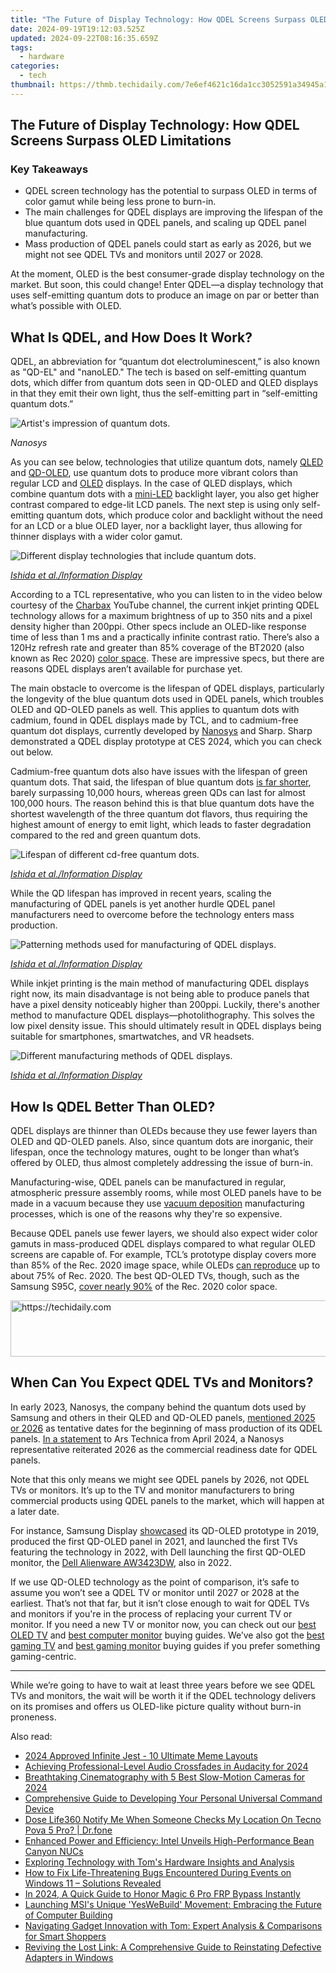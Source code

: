 ```yaml
---
title: "The Future of Display Technology: How QDEL Screens Surpass OLED Limitations"
date: 2024-09-19T19:12:03.525Z
updated: 2024-09-22T08:16:35.659Z
tags:
  - hardware
categories:
  - tech
thumbnail: https://thmb.techidaily.com/7e6ef4621c16da1cc3052591a34945a12afa2e9a08849b7c43976fa93370f632.jpg
---
```


## The Future of Display Technology: How QDEL Screens Surpass OLED Limitations

### Key Takeaways

* QDEL screen technology has the potential to surpass OLED in terms of color gamut while being less prone to burn-in.
* The main challenges for QDEL displays are improving the lifespan of the blue quantum dots used in QDEL panels, and scaling up QDEL panel manufacturing.
* Mass production of QDEL panels could start as early as 2026, but we might not see QDEL TVs and monitors until 2027 or 2028.

 At the moment, OLED is the best consumer-grade display technology on the market. But soon, this could change! Enter QDEL—a display technology that uses self-emitting quantum dots to produce an image on par or better than what’s possible with OLED.

##  What Is QDEL, and How Does It Work?

 QDEL, an abbreviation for “quantum dot electroluminescent,” is also known as "QD-EL" and "nanoLED." The tech is based on self-emitting quantum dots, which differ from quantum dots seen in QD-OLED and QLED displays in that they emit their own light, thus the self-emitting part in “self-emitting quantum dots.”

![Artist's impression of quantum dots.](https://static1.howtogeekimages.com/wordpress/wp-content/uploads/2024/06/qdel-display-04.png) 

_Nanosys_

 As you can see below, technologies that utilize quantum dots, namely [QLED](https://extra-hints.techidaily.com/how-to-do-time-lapse-on-samsung-phones/) and [QD-OLED](https://win-answers.techidaily.com/solved-metro-exodus-pc-enhanced-edition-keeps-crashing/), use quantum dots to produce more vibrant colors than regular LCD and [OLED](https://review-topics.techidaily.com/mkv-to-sony-xperia-5-v-converter-convert-mkv-for-sony-xperia-5-v-by-aiseesoft-video-converter-play-mkv-on-android/) displays. In the case of QLED displays, which combine quantum dots with a [mini-LED](https://change-location.techidaily.com/in-2024-why-does-the-pokemon-go-battle-league-not-available-on-samsung-galaxy-s24-drfone-by-drfone-virtual-android/) backlight layer, you also get higher contrast compared to edge-lit LCD panels. The next step is using only self-emitting quantum dots, which produce color and backlight without the need for an LCD or a blue OLED layer, nor a backlight layer, thus allowing for thinner displays with a wider color gamut.

![Different display technologies that include quantum dots.](https://static1.howtogeekimages.com/wordpress/wp-content/uploads/2024/06/qdel-display-01.png) 

[_Ishida et al./Information Display_](https://sid.onlinelibrary.wiley.com/doi/full/10.1002/msid.1395)

 According to a TCL representative, who you can listen to in the video below courtesy of the [Charbax](https://www.youtube.com/@charbax) YouTube channel, the current inkjet printing QDEL technology allows for a maximum brightness of up to 350 nits and a pixel density higher than 200ppi. Other specs include an OLED-like response time of less than 1 ms and a practically infinite contrast ratio. There’s also a 120Hz refresh rate and greater than 85% coverage of the BT2020 (also known as Rec 2020) [color space](https://sim-unlock.techidaily.com/in-2024-network-locked-sim-card-inserted-on-your-samsung-galaxy-s23plus-phone-unlock-it-now-by-drfone-android/). These are impressive specs, but there are reasons QDEL displays aren’t available for purchase yet.

 The main obstacle to overcome is the lifespan of QDEL displays, particularly the longevity of the blue quantum dots used in QDEL panels, which troubles OLED and QD-OLED panels as well. This applies to quantum dots with cadmium, found in QDEL displays made by TCL, and to cadmium-free quantum dot displays, currently developed by [Nanosys](https://nanosys.com/) and Sharp. Sharp demonstrated a QDEL display prototype at CES 2024, which you can check out below.

 Cadmium-free quantum dots also have issues with the lifespan of green quantum dots. That said, the lifespan of blue quantum dots [is far shorter](https://sid.onlinelibrary.wiley.com/doi/full/10.1002/msid.1395), barely surpassing 10,000 hours, whereas green QDs can last for almost 100,000 hours. The reason behind this is that blue quantum dots have the shortest wavelength of the three quantum dot flavors, thus requiring the highest amount of energy to emit light, which leads to faster degradation compared to the red and green quantum dots.

![Lifespan of different cd-free quantum dots.](https://static1.howtogeekimages.com/wordpress/wp-content/uploads/2024/06/qdel-display-05.png) 

[_Ishida et al./Information Display_](https://sid.onlinelibrary.wiley.com/doi/full/10.1002/msid.1395)

 While the QD lifespan has improved in recent years, scaling the manufacturing of QDEL panels is yet another hurdle QDEL panel manufacturers need to overcome before the technology enters mass production.

![Patterning methods used for manufacturing of QDEL displays.](https://static1.howtogeekimages.com/wordpress/wp-content/uploads/2024/06/qdel-display-02.png) 

[_Ishida et al./Information Display_](https://sid.onlinelibrary.wiley.com/doi/full/10.1002/msid.1395)

 While inkjet printing is the main method of manufacturing QDEL displays right now, its main disadvantage is not being able to produce panels that have a pixel density noticeably higher than 200ppi. Luckily, there's another method to manufacture QDEL displays—photolithography. This solves the low pixel density issue. This should ultimately result in QDEL displays being suitable for smartphones, smartwatches, and VR headsets.

![Different manufacturing methods of QDEL displays.](https://static1.howtogeekimages.com/wordpress/wp-content/uploads/2024/06/qdel-display-03.png) 

[_Ishida et al./Information Display_](https://sid.onlinelibrary.wiley.com/doi/full/10.1002/msid.1395)

##  How Is QDEL Better Than OLED?

 QDEL displays are thinner than OLEDs because they use fewer layers than OLED and QD-OLED panels. Also, since quantum dots are inorganic, their lifespan, once the technology matures, ought to be longer than what’s offered by OLED, thus almost completely addressing the issue of burn-in.

 Manufacturing-wise, QDEL panels can be manufactured in regular, atmospheric pressure assembly rooms, while most OLED panels have to be made in a vacuum because they use [vacuum deposition](https://upcommons.upc.edu/bitstream/handle/2099.1/24863/AlexLungu%20Bachelor%20Thesis.pdf) manufacturing processes, which is one of the reasons why they're so expensive.

 Because QDEL panels use fewer layers, we should also expect wider color gamuts in mass-produced QDEL displays compared to what regular OLED screens are capable of. For example, TCL’s prototype display covers more than 85% of the Rec. 2020 image space, while OLEDs [can reproduce](https://avantama.com/comparing-color-gamut-qd-and-oled-displays/#:~:text=Rec.2020%20Coverage%20with%20QD%20and%20OLED%20Displays&text=Perovskite%20Quantum%20Dots-,Rec.,technologies%20and%20content%20producers%20alike.) up to about 75% of Rec. 2020\. The best QD-OLED TVs, though, such as the Samsung S95C, [cover nearly 90%](https://www.digitec.ch/en/page/a-qd-oled-miracle-testing-samsungs-best-tv-ever-28920) of the Rec. 2020 color space.

<!-- affiliate ads begin -->
<a href="https://bluettifr.pxf.io/c/5597632/2145082/17095" target="_top" id="2145082">
  <img src="//a.impactradius-go.com/display-ad/17095-2145082" border="0" alt="https://techidaily.com" width="728" height="90"/>
</a>
<img height="0" width="0" src="https://bluettifr.pxf.io/i/5597632/2145082/17095" style="position:absolute;visibility:hidden;" border="0" />
<!-- affiliate ads end -->

##  When Can You Expect QDEL TVs and Monitors?

 In early 2023, Nanosys, the company behind the quantum dots used by Samsung and others in their QLED and QD-OLED panels, [mentioned 2025 or 2026](https://www.hdtvtest.co.uk/n/Nanosys-shows-off-next-generation-NanoLED-display-tech) as tentative dates for the beginning of mass production of its QDEL panels. [In a statement](https://arstechnica.com/gadgets/2024/04/meet-qdel-the-backlight-less-display-tech-that-could-replace-oled-in-premium-tvs/) to Ars Technica from April 2024, a Nanosys representative reiterated 2026 as the commercial readiness date for QDEL panels.

 Note that this only means we might see QDEL panels by 2026, not QDEL TVs or monitors. It’s up to the TV and monitor manufacturers to bring commercial products using QDEL panels to the market, which will happen at a later date.

 For instance, Samsung Display [showcased](https://global.samsungdisplay.com/31101#:~:text=After%20revealing%20the%20first%20sample,in%20recognition%20of%20technical%20excellence.) its QD-OLED prototype in 2019, produced the first QD-OLED panel in 2021, and launched the first TVs featuring the technology in 2022, with Dell launching the first QD-OLED monitor, the [Dell Alienware AW3423DW](https://www.amazon.com/Alienware-AW3423DW-34-18-inch-3440x1440-Curvature/dp/B09VQ48X5Q/?tag=hotoge-20&ascsubtag=UUhtgUeUpU2003558&asc%5Frefurl=https%3A%2F%2Fwww.howtogeek.com%2Fsoon-qdel-screens-could-perfect-what-oled-couldnt%2F&asc%5Fcampaign=Evergreen), also in 2022.

 If we use QD-OLED technology as the point of comparison, it’s safe to assume you won’t see a QDEL TV or monitor until 2027 or 2028 at the earliest. That’s not that far, but it isn’t close enough to wait for QDEL TVs and monitors if you're in the process of replacing your current TV or monitor. If you need a new TV or monitor now, you can check out our [best OLED TV](https://extra-tips.techidaily.com/discovering-the-best-in-display-tech-10-list-for-your-mac/) and [best computer monitor](https://fox-http.techidaily.com/fundamental-definitions-in-virtual-narrative-art/) buying guides. We’ve also got the [best gaming TV](https://instagram-clips.techidaily.com/updated-visionvoice-tips-for-perfectly-sized-insta-posts/) and [best gaming monitor](https://techno-recovery.techidaily.com/ensuring-device-compatibility-a-how-to-for-backing-up-drivers-in-windows-1110/) buying guides if you prefer something gaming-centric.

---

 While we’re going to have to wait at least three years before we see QDEL TVs and monitors, the wait will be worth it if the QDEL technology delivers on its promises and offers us OLED-like picture quality without burn-in proneness.

<ins class="adsbygoogle"
     style="display:block"
     data-ad-format="autorelaxed"
     data-ad-client="ca-pub-7571918770474297"
     data-ad-slot="1223367746"></ins>

<ins class="adsbygoogle"
     style="display:block"
     data-ad-client="ca-pub-7571918770474297"
     data-ad-slot="8358498916"
     data-ad-format="auto"
     data-full-width-responsive="true"></ins>

<span class="atpl-alsoreadstyle">Also read:</span>
<div><ul>
<li><a href="https://some-knowledge.techidaily.com/2024-approved-infinite-jest-10-ultimate-meme-layouts/"><u>2024 Approved Infinite Jest - 10 Ultimate Meme Layouts</u></a></li>
<li><a href="https://fox-helps.techidaily.com/achieving-professional-level-audio-crossfades-in-audacity-for-2024/"><u>Achieving Professional-Level Audio Crossfades in Audacity for 2024</u></a></li>
<li><a href="https://extra-tips.techidaily.com/breathtaking-cinematography-with-5-best-slow-motion-cameras-for-2024/"><u>Breathtaking Cinematography with 5 Best Slow-Motion Cameras for 2024</u></a></li>
<li><a href="https://techno-recovery.techidaily.com/comprehensive-guide-to-developing-your-personal-universal-command-device/"><u>Comprehensive Guide to Developing Your Personal Universal Command Device</u></a></li>
<li><a href="https://fake-location.techidaily.com/dose-life360-notify-me-when-someone-checks-my-location-on-tecno-pova-5-pro-drfone-by-drfone-virtual-android/"><u>Dose Life360 Notify Me When Someone Checks My Location On Tecno Pova 5 Pro? | Dr.fone</u></a></li>
<li><a href="https://hardware-reviews.techidaily.com/enhanced-power-and-efficiency-intel-unveils-high-performance-bean-canyon-nucs/"><u>Enhanced Power and Efficiency: Intel Unveils High-Performance Bean Canyon NUCs</u></a></li>
<li><a href="https://hardware-reviews.techidaily.com/exploring-technology-with-toms-hardware-insights-and-analysis/"><u>Exploring Technology with Tom's Hardware Insights and Analysis</u></a></li>
<li><a href="https://blue-screen-error.techidaily.com/how-to-fix-life-threatening-bugs-encountered-during-events-on-windows-11-solutions-revealed/"><u>How to Fix Life-Threatening Bugs Encountered During Events on Windows 11 – Solutions Revealed</u></a></li>
<li><a href="https://bypass-frp.techidaily.com/in-2024-a-quick-guide-to-honor-magic-6-pro-frp-bypass-instantly-by-drfone-android/"><u>In 2024, A Quick Guide to Honor Magic 6 Pro FRP Bypass Instantly</u></a></li>
<li><a href="https://hardware-reviews.techidaily.com/launching-msis-unique-yeswebuild-movement-embracing-the-future-of-computer-building/"><u>Launching MSI's Unique 'YesWeBuild' Movement: Embracing the Future of Computer Building</u></a></li>
<li><a href="https://hardware-reviews.techidaily.com/navigating-gadget-innovation-with-tom-expert-analysis-and-comparisons-for-smart-shoppers/"><u>Navigating Gadget Innovation with Tom: Expert Analysis & Comparisons for Smart Shoppers</u></a></li>
<li><a href="https://win11.techidaily.com/reviving-the-lost-link-a-comprehensive-guide-to-reinstating-defective-adapters-in-windows/"><u>Reviving the Lost Link: A Comprehensive Guide to Reinstating Defective Adapters in Windows</u></a></li>
</ul></div>

